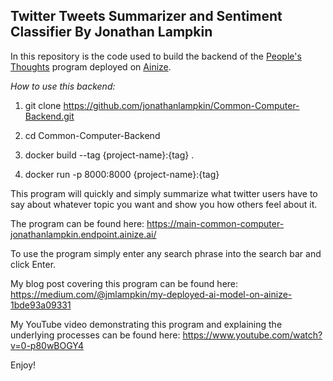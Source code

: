 <h2>Twitter Tweets Summarizer and Sentiment Classifier By Jonathan Lampkin</h2>

In this repository is the code used to build the backend of the [People's Thoughts](https://main-common-computer-jonathanlampkin.endpoint.ainize.ai/) program deployed on [Ainize](https://ainize.ai/).

*How to use this backend:*

1. git clone https://github.com/jonathanlampkin/Common-Computer-Backend.git

2. cd Common-Computer-Backend

3. docker build --tag {project-name}:{tag} . 

4. docker run -p 8000:8000 {project-name}:{tag} 



This program will quickly and simply summarize what twitter users have to say about whatever topic you want and show you how others feel about it.

The program can be found here: https://main-common-computer-jonathanlampkin.endpoint.ainize.ai/

To use the program simply enter any search phrase into the search bar and click Enter.

My blog post covering this program can be found here: https://medium.com/@jmlampkin/my-deployed-ai-model-on-ainize-1bde93a09331

My YouTube video demonstrating this program and explaining the underlying processes can be found here: https://www.youtube.com/watch?v=0-p80wBOGY4

Enjoy!
